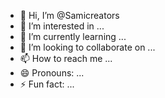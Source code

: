 - 👋 Hi, I’m @Samicreators
- 👀 I’m interested in ...
- 🌱 I’m currently learning ...
- 💞️ I’m looking to collaborate on ...
- 📫 How to reach me ...
- 😄 Pronouns: ...
- ⚡ Fun fact: ...

<!---
Samicreators/Samicreators is a ✨ special ✨ repository because its `README.md` (this file) appears on your GitHub profile.
You can click the Preview link to take a look at your changes.
--->
